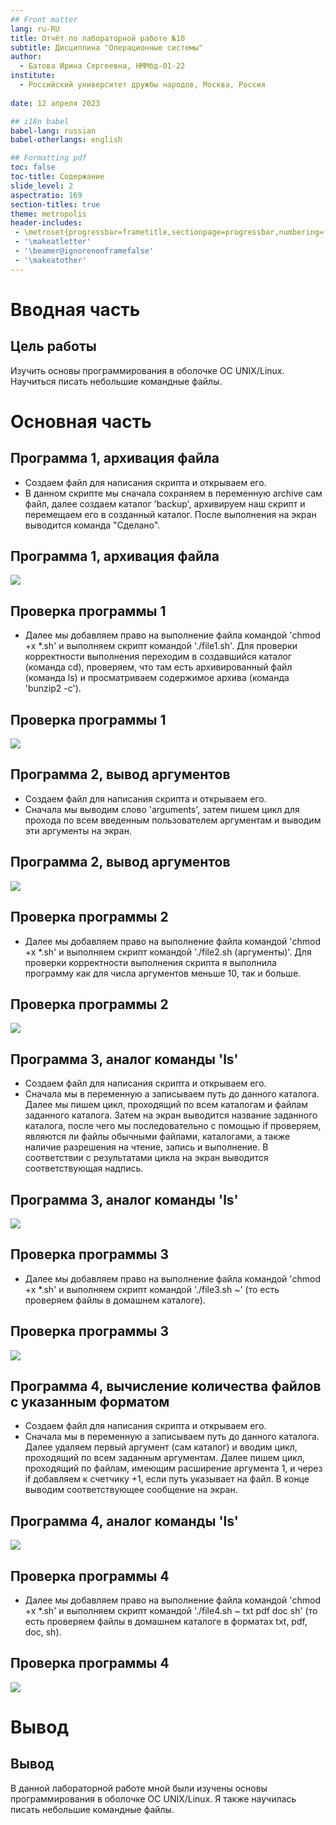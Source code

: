 ```yaml
---
## Front matter
lang: ru-RU
title: Отчёт по лабораторной работе №10
subtitle: Дисциплина "Операционные системы"
author:
  - Батова Ирина Сергеевна, НММбд-01-22
institute:
  - Российский университет дружбы народов, Москва, Россия
  
date: 12 апреля 2023

## i18n babel
babel-lang: russian
babel-otherlangs: english

## Formatting pdf
toc: false
toc-title: Содержание
slide_level: 2
aspectratio: 169
section-titles: true
theme: metropolis
header-includes:
 - \metroset{progressbar=frametitle,sectionpage=progressbar,numbering=fraction}
 - '\makeatletter'
 - '\beamer@ignorenonframefalse'
 - '\makeatother'
---
```


# Вводная часть

## Цель работы

Изучить основы программирования в оболочке ОС UNIX/Linux. Научиться писать небольшие командные файлы.

# Основная часть

## Программа 1, архивация файла

- Создаем файл для написания скрипта и открываем его.
- В данном скрипте мы сначала сохраняем в переменную archive сам файл, далее создаем каталог 'backup', архивируем наш скрипт и перемещаем его в созданный каталог. После выполнения на экран выводится команда "Сделано".

## Программа 1, архивация файла

![](./image/5.png)

## Проверка программы 1

- Далее мы добавляем право на выполнение файла командой 'chmod +x *.sh' и выполняем скрипт командой './file1.sh'. Для проверки корректности выполнения переходим в создавшийся каталог (команда cd), проверяем, что там есть архивированный файл (команда ls) и просматриваем содержимое архива (команда 'bunzip2 -c'). 

## Проверка программы 1

![](./image/6.png)

## Программа 2, вывод аргументов

- Создаем файл для написания скрипта и открываем его.
- Сначала мы выводим слово 'arguments', затем пишем цикл для прохода по всем введенным пользователем аргументам и выводим эти аргументы на экран.

## Программа 2, вывод аргументов

![](./image/8.png)

## Проверка программы 2

- Далее мы добавляем право на выполнение файла командой 'chmod +x *.sh' и выполняем скрипт командой './file2.sh (аргументы)'. Для проверки корректности выполнения скрипта я выполнила программу как для числа аргументов меньше 10, так и больше.

## Проверка программы 2

![](./image/9.png)

## Программа 3, аналог команды 'ls'

- Создаем файл для написания скрипта и открываем его.
- Сначала мы в переменную a записываем путь до данного каталога. Далее мы пишем цикл, проходящий по всем каталогам и файлам заданного каталога. Затем на экран выводится название заданного каталога, после чего мы последовательно с помощью if проверяем, являются ли файлы обычными файлами, каталогами, а также наличие разрешения на чтение, запись и выполнение. В соответствии с результатами цикла на экран выводится соответствующая надпись.

## Программа 3, аналог команды 'ls'

![](./image/11.png)

## Проверка программы 3

- Далее мы добавляем право на выполнение файла командой 'chmod +x *.sh' и выполняем скрипт командой './file3.sh ~' (то есть проверяем файлы в домашнем каталоге). 

## Проверка программы 3

![](./image/12.png)

## Программа 4, вычисление количества файлов с указанным форматом

- Создаем файл для написания скрипта и открываем его.
- Сначала мы в переменную a записываем путь до данного каталога. Далее удаляем первый аргумент (сам каталог) и вводим цикл, проходящий по всем заданным аргументам. Далее пишем цикл, проходящий по файлам, имеющим расширение аргумента 1, и через if добавляем к счетчику +1, если путь указывает на файл. В конце выводим соответствующее сообщение на экран.

## Программа 4, аналог команды 'ls'

![](./image/14.png)

## Проверка программы 4

- Далее мы добавляем право на выполнение файла командой 'chmod +x *.sh' и выполняем скрипт командой './file4.sh ~ txt pdf doc sh' (то есть проверяем файлы в домашнем каталоге в форматах txt, pdf, doc, sh). 

## Проверка программы 4

![](./image/15.png)


# Вывод

## Вывод

В данной лабораторной работе мной были изучены основы программирования в оболочке ОС UNIX/Linux. Я также научилась писать небольшие командные файлы.

